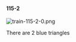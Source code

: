 #### 115-2
![train-115-2-0.png](https://github.com/lil-lab/nlvr/raw/master/nlvr/train/images/32/train-115-2-0.png "train-115-2-0.png")

There are 2 blue triangles